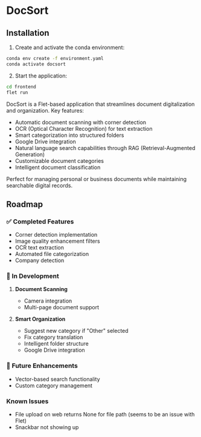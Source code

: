 # DocSort
## Installation

1. Create and activate the conda environment:
```bash
conda env create -f environment.yaml
conda activate docsort
```

2. Start the application:
```bash
cd frontend
flet run
```
DocSort is a Flet-based application that streamlines document digitalization and organization. Key features:

- Automatic document scanning with corner detection
- OCR (Optical Character Recognition) for text extraction
- Smart categorization into structured folders
- Google Drive integration
- Natural language search capabilities through RAG (Retrieval-Augmented Generation)
- Customizable document categories
- Intelligent document classification

Perfect for managing personal or business documents while maintaining searchable digital records.

## Roadmap

### ✅ Completed Features
- Corner detection implementation
- Image quality enhancement filters
- OCR text extraction
- Automated file categorization
- Company detection

### 🚧 In Development
1. **Document Scanning**
    - Camera integration
    - Multi-page document support

2. **Smart Organization**
    - Suggest new category if "Other" selected
    - Fix category translation
    - Intelligent folder structure
    - Google Drive integration

### 📅 Future Enhancements
- Vector-based search functionality
- Custom category management


### Known Issues
- File upload on web returns None for file path (seems to be an issue with Flet)
- Snackbar not showing up